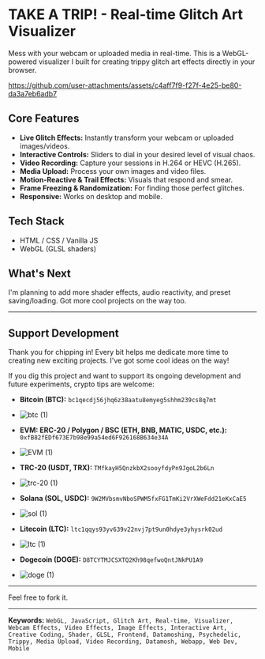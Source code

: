 # TAKE A TRIP! - Real-time Glitch Art Visualizer

Mess with your webcam or uploaded media in real-time. This is a WebGL-powered visualizer I built for creating trippy glitch art effects directly in your browser.


https://github.com/user-attachments/assets/c4aff7f9-f27f-4e25-be80-da3a7eb6adb7


## Core Features

*   **Live Glitch Effects:** Instantly transform your webcam or uploaded images/videos.
*   **Interactive Controls:** Sliders to dial in your desired level of visual chaos.
*   **Video Recording:** Capture your sessions in H.264 or HEVC (H.265).
*   **Media Upload:** Process your own images and video files.
*   **Motion-Reactive & Trail Effects:** Visuals that respond and smear.
*   **Frame Freezing & Randomization:** For finding those perfect glitches.
*   **Responsive:** Works on desktop and mobile.

## Tech Stack

*   HTML / CSS / Vanilla JS
*   WebGL (GLSL shaders)

## What's Next

I'm planning to add more shader effects, audio reactivity, and preset saving/loading. Got more cool projects on the way too.

---

## Support Development

Thank you for chipping in! Every bit helps me dedicate more time to creating new exciting projects. I've got some cool ideas on the way!

If you dig this project and want to support its ongoing development and future experiments, crypto tips are welcome:

*   **Bitcoin (BTC):** `bc1qecdj56jhq6z38aatu8emyeg5shhm239cs8q7mt`
*   ![btc (1)](https://github.com/user-attachments/assets/93e85a39-9d40-4f5e-8014-5b6ff9c903d6)



*   **EVM: ERC-20 / Polygon / BSC (ETH, BNB, MATIC, USDC, etc.):** `0xfB82fEDf673E7b98e99a54ed6F926168B634e34A`
*   ![EVM (1)](https://github.com/user-attachments/assets/cbcee99a-1c67-4194-aea5-fdf63232e0dd)



*   **TRC-20 (USDT, TRX):** `TMfkayH5QnzkbX2sooyfdyPn9JgoL2b6Ln`
*   ![trc-20 (1)](https://github.com/user-attachments/assets/e72af749-4618-4183-8883-b8a4e4ac70b8)



*   **Solana (SOL, USDC):** `9W2MVbsmvNboSPWM5fxFG1TmKi2VrXWeFdd21eKxCaE5`
*   ![sol (1)](https://github.com/user-attachments/assets/b56bbd26-da7d-4990-811b-2c59158e87cc)



*   **Litecoin (LTC):** `ltc1qqys93yv639v22nvj7pt9un0hdye3yhysrk02ud`
*   ![ltc (1)](https://github.com/user-attachments/assets/e94f81ec-b69d-4e62-87ec-1023a5f262ac)



*   **Dogecoin (DOGE):** `D8TCYTMJCSXTQ2Kh98qefwoQntJNkPU1A9`
*   ![doge (1)](https://github.com/user-attachments/assets/fe8d40c7-7eec-46dc-89db-65408c20facc)



---

Feel free to fork it.

---
**Keywords:** `WebGL, JavaScript, Glitch Art, Real-time, Visualizer, Webcam Effects, Video Effects, Image Effects, Interactive Art, Creative Coding, Shader, GLSL, Frontend, Datamoshing, Psychedelic, Trippy, Media Upload, Video Recording, Datamosh, Webapp, Web Dev, Mobile`
